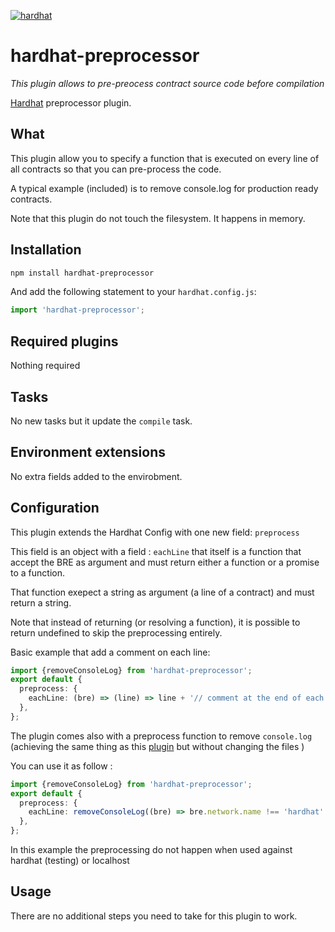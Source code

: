 [![hardhat](https://hardhat.org/hardhat-plugin-badge.svg?1)](https://hardhat.org)

# hardhat-preprocessor

_This plugin allows to pre-preocess contract source code before compilation_

[Hardhat](http://hardhat.org) preprocessor plugin.

## What

This plugin allow you to specify a function that is executed on every line of all contracts so that you can pre-process the code.

A typical example (included) is to remove console.log for production ready contracts.

Note that this plugin do not touch the filesystem. It happens in memory.

## Installation

```bash
npm install hardhat-preprocessor
```

And add the following statement to your `hardhat.config.js`:

```ts
import 'hardhat-preprocessor';
```

## Required plugins

Nothing required

## Tasks

No new tasks but it update the `compile` task.

## Environment extensions

No extra fields added to the envirobment.

## Configuration

This plugin extends the Hardhat Config with one new field: `preprocess`

This field is an object with a field : `eachLine` that itself is a function that accept the BRE as argument and must return either a function or a promise to a function.

That function exepect a string as argument (a line of a contract) and must return a string.

Note that instead of returning (or resolving a function), it is possible to return undefined to skip the preprocessing entirely.

Basic example that add a comment on each line:

```ts
import {removeConsoleLog} from 'hardhat-preprocessor';
export default {
  preprocess: {
    eachLine: (bre) => (line) => line + '// comment at the end of each line',
  },
};
```

The plugin comes also with a preprocess function to remove `console.log` (achieving the same thing as this [plugin](https://github.com/ItsNickBarry/buidler-log-remover) but without changing the files )

You can use it as follow :

```ts
import {removeConsoleLog} from 'hardhat-preprocessor';
export default {
  preprocess: {
    eachLine: removeConsoleLog((bre) => bre.network.name !== 'hardhat' && bre.network.name !== 'localhost'),
  },
};
```

In this example the preprocessing do not happen when used against hardhat (testing) or localhost

## Usage

There are no additional steps you need to take for this plugin to work.
